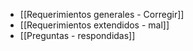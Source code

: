 + [[Requerimientos generales - Corregir]]
+ [[Requerimientos extendidos - mal]]
+ [[Preguntas - respondidas]]